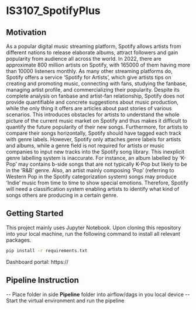 # IS3107_SpotifyPlus

## Motivation
As a popular digital music streaming platform, Spotify allows artists from different nations to release elaborate albums, attract followers and gain popularity from audience all across the world. In 2022, there are approximate 800 million artists on Spotify, with 165000 of them having more than 10000 listeners monthly. As many other streaming platforms do, Spotify offers a service ‘Spotify for Artists’, which give artists tips on creating and promoting music, connecting with fans, studying the fanbase, managing artist profile, and commercializing their popularity. Despite its complete analysis on fanbase and artist-fan relationship, Spotify does not provide quantifiable and concrete suggestions about music production, while the only thing it offers are articles about past stories of various scenarios. This introduces obstacles for artists to understand the whole picture of the current music market on Spotify and thus makes it difficult to quantify the future popularity of their new songs. 
Furthermore, for artists to compare their songs horizontally, Spotify should have tagged each track with genre labels. However, Spotify only attaches genre labels for artists and albums, while a genre field is not required for artists or music companies to input new tracks into the Spotify song library. This inexplicit genre labelling system is inaccurate. For instance, an album labelled by ‘K-Pop’ may contains b-side songs that are not typically K-Pop but likely to be in the ‘R&B’ genre. Also, an artist mainly composing ‘Pop’ (referring to Western Pop in the Spotify categorization system) songs may produce ‘Indie’ music from time to time to show special emotions. Therefore, Spotify will need a classification system enabling artists to identify what kind of songs others are producing in a certain genre. 

## Getting Started
This project mainly uses Jupyter Notebook. Upon cloning this repository into your local machine, run the following command to install all relevant packages.
```bash
pip install -r requirements.txt
```
Dashboard portal: https://

## Pipeline Instruction
-- Place folder in side **Pipeline** folder into airflow/dags in you local device
-- Start the virtual environment and run the pipeline
